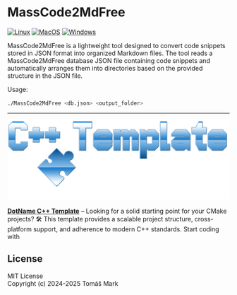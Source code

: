 # MassCode2MdFree

[![Linux](https://github.com/tomasmark79/MassCode2MdFree/actions/workflows/linux.yml/badge.svg)](https://github.com/tomasmark79/MassCode2MdFree/actions/workflows/linux.yml)
[![MacOS](https://github.com/tomasmark79/MassCode2MdFree/actions/workflows/macos.yml/badge.svg)](https://github.com/tomasmark79/MassCode2MdFree/actions/workflows/macos.yml)
[![Windows](https://github.com/tomasmark79/MassCode2MdFree/actions/workflows/windows.yml/badge.svg)](https://github.com/tomasmark79/MassCode2MdFree/actions/workflows/windows.yml)  

MassCode2MdFree is a lightweight tool designed to convert code snippets stored in JSON format into organized Markdown files. The tool reads a MassCode2MdFree database JSON file containing code snippets and automatically arranges them into directories based on the provided structure in the JSON file.

Usage:

```bash
./MassCode2MdFree <db.json> <output_folder>
```

---

![alt text](assets/logo.png)

**[DotName C++ Template](https://github.com/tomasmark79/DotNameCppFree)** – Looking for a solid starting point for your CMake projects? 🛠️ This template provides a scalable project structure, cross-platform support, and adherence to modern C++ standards. Start coding with 

## License

MIT License  
Copyright (c) 2024-2025 Tomáš Mark